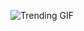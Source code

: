 ![Trending GIF](https://media2.giphy.com/media/v1.Y2lkPThiYjIxNzcycWl0cDU3MHp6cHlsaG90ZHVybngzcWg5MjRkcnE2Zzd4dHJsbnNpOSZlcD12MV9naWZzX3NlYXJjaCZjdD1n/NHUONhmbo448/giphy.gif)
